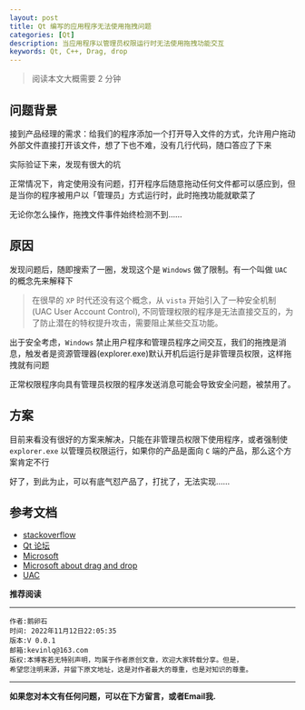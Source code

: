 ```yaml
---
layout: post
title: Qt 编写的应用程序无法使用拖拽问题
categories: [Qt]
description: 当应用程序以管理员权限运行时无法使用拖拽功能交互
keywords: Qt, C++, Drag, drop
---
```



> 阅读本文大概需要 2 分钟

## 问题背景

接到产品经理的需求：给我们的程序添加一个打开导入文件的方式，允许用户拖动外部文件直接打开该文件，想了下也不难，没有几行代码，随口答应了下来

实际验证下来，发现有很大的坑

正常情况下，肯定使用没有问题，打开程序后随意拖动任何文件都可以感应到，但是当你的程序被用户以「管理员」方式运行时，此时拖拽功能就歇菜了

无论你怎么操作，拖拽文件事件始终检测不到……

## 原因

发现问题后，随即搜索了一圈，发现这个是 `Windows` 做了限制。有一个叫做 `UAC` 的概念先来解释下

> 在很早的 `XP` 时代还没有这个概念，从 `vista` 开始引入了一种安全机制(UAC User Account Control), 不同管理权限的程序是无法直接交互的，为了防止潜在的特权提升攻击，需要阻止某些交互功能。

出于安全考虑，`Windows` 禁止用户程序和管理员程序之间交互，我们的拖拽是消息，触发者是资源管理器(explorer.exe)默认开机后运行是非管理员权限，这样拖拽就有问题

正常权限程序向具有管理员权限的程序发送消息可能会导致安全问题，被禁用了。

## 方案

目前来看没有很好的方案来解决，只能在非管理员权限下使用程序，或者强制使 `explorer.exe` 以管理员权限运行，如果你的产品是面向 `C` 端的产品，那么这个方案肯定不行

好了，到此为止，可以有底气怼产品了，打扰了，无法实现……


## 参考文档

- [stackoverflow](https://stackoverflow.com/questions/37828617/drag-and-drop-not-working-if-application-lies-in-specific-directory)
- [Qt 论坛](https://forum.qt.io/topic/131155/qt-applications-cannot-drag-and-drop-files-when-running-under-windows-with-administrator-rights)
- [Microsoft](https://social.technet.microsoft.com/Forums/en-US/cba0e9b1-25f8-40e5-a888-1435d604f68d/quotrun-as-administratorquot-prevents-drag-and-drop-working?forum=w7itprosecurity)
- [Microsoft about drag and drop](https://learn.microsoft.com/en-gb/archive/blogs/patricka/q-why-doesnt-drag-and-drop-work-when-my-application-is-running-elevated-a-mandatory-integrity-control-and-uipi)
- [UAC](https://learn.microsoft.com/en-us/windows/security/identity-protection/user-account-control/how-user-account-control-works)


**推荐阅读**

******

    作者:鹅卵石
    时间: 2022年11月12日22:05:35
    版本:V 0.0.1
    邮箱:kevinlq@163.com
    版权:本博客若无特别声明，均属于作者原创文章，欢迎大家转载分享。但是，
    希望您注明来源，并留下原文地址，这是对作者最大的尊重，也是对知识的尊重。

<!-- more -->

---

**如果您对本文有任何问题，可以在下方留言，或者Email我.**